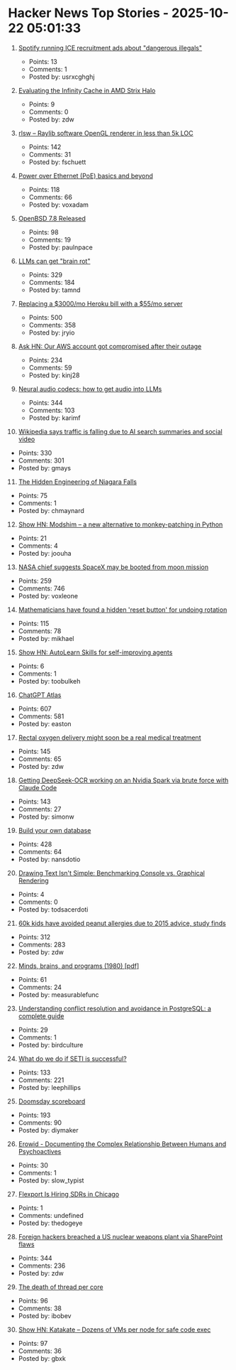 # Hacker News Top Stories - 2025-10-22 05:01:33

1. [Spotify running ICE recruitment ads about "dangerous illegals"](https://djmag.com/news/spotify-defends-running-ice-recruitment-ads-about-dangerous-illegals-part-of-us-government)
   - Points: 13
   - Comments: 1
   - Posted by: usrxcghghj

2. [Evaluating the Infinity Cache in AMD Strix Halo](https://chipsandcheese.com/p/evaluating-the-infinity-cache-in)
   - Points: 9
   - Comments: 0
   - Posted by: zdw

3. [rlsw – Raylib software OpenGL renderer in less than 5k LOC](https://github.com/raysan5/raylib/blob/master/src/external/rlsw.h)
   - Points: 142
   - Comments: 31
   - Posted by: fschuett

4. [Power over Ethernet (PoE) basics and beyond](https://www.edn.com/poe-basics-and-beyond-what-every-engineer-should-know/)
   - Points: 118
   - Comments: 66
   - Posted by: voxadam

5. [OpenBSD 7.8 Released](https://cdn.openbsd.org/pub/OpenBSD/7.8/ANNOUNCEMENT)
   - Points: 98
   - Comments: 19
   - Posted by: paulnpace

6. [LLMs can get "brain rot"](https://llm-brain-rot.github.io/)
   - Points: 329
   - Comments: 184
   - Posted by: tamnd

7. [Replacing a $3000/mo Heroku bill with a $55/mo server](https://disco.cloud/blog/how-idealistorg-replaced-a-3000mo-heroku-bill-with-a-55-server/)
   - Points: 500
   - Comments: 358
   - Posted by: jryio

8. [Ask HN: Our AWS account got compromised after their outage](undefined)
   - Points: 234
   - Comments: 59
   - Posted by: kinj28

9. [Neural audio codecs: how to get audio into LLMs](https://kyutai.org/next/codec-explainer)
   - Points: 344
   - Comments: 103
   - Posted by: karimf

10. [Wikipedia says traffic is falling due to AI search summaries and social video](https://techcrunch.com/2025/10/18/wikipedia-says-traffic-is-falling-due-to-ai-search-summaries-and-social-video/)
   - Points: 330
   - Comments: 301
   - Posted by: gmays

11. [The Hidden Engineering of Niagara Falls](https://practical.engineering/blog/2025/10/21/the-hidden-engineering-of-niagara-falls)
   - Points: 75
   - Comments: 1
   - Posted by: chmaynard

12. [Show HN: Modshim – a new alternative to monkey-patching in Python](https://github.com/joouha/modshim)
   - Points: 21
   - Comments: 4
   - Posted by: joouha

13. [NASA chief suggests SpaceX may be booted from moon mission](https://www.cnn.com/2025/10/20/science/nasa-spacex-moon-landing-contract-sean-duffy)
   - Points: 259
   - Comments: 746
   - Posted by: voxleone

14. [Mathematicians have found a hidden 'reset button' for undoing rotation](https://www.newscientist.com/article/2499647-mathematicians-have-found-a-hidden-reset-button-for-undoing-rotation/)
   - Points: 115
   - Comments: 78
   - Posted by: mikhael

15. [Show HN: AutoLearn Skills for self-improving agents](https://www.autolearn.dev)
   - Points: 6
   - Comments: 1
   - Posted by: toobulkeh

16. [ChatGPT Atlas](https://chatgpt.com/atlas)
   - Points: 607
   - Comments: 581
   - Posted by: easton

17. [Rectal oxygen delivery might soon be a real medical treatment](https://arstechnica.com/science/2025/10/butt-breathing-might-soon-be-a-real-medical-treatment/)
   - Points: 145
   - Comments: 65
   - Posted by: zdw

18. [Getting DeepSeek-OCR working on an Nvidia Spark via brute force with Claude Code](https://simonwillison.net/2025/Oct/20/deepseek-ocr-claude-code/)
   - Points: 143
   - Comments: 27
   - Posted by: simonw

19. [Build your own database](https://www.nan.fyi/database)
   - Points: 428
   - Comments: 64
   - Posted by: nansdotio

20. [Drawing Text Isn't Simple: Benchmarking Console vs. Graphical Rendering](https://cv.co.hu/csabi/drawing-text-performance-graphical-vs-console.html)
   - Points: 4
   - Comments: 0
   - Posted by: todsacerdoti

21. [60k kids have avoided peanut allergies due to 2015 advice, study finds](https://www.cbsnews.com/news/peanut-allergies-60000-kids-avoided-2015-advice/)
   - Points: 312
   - Comments: 283
   - Posted by: zdw

22. [Minds, brains, and programs (1980) [pdf]](https://home.csulb.edu/~cwallis/382/readings/482/searle.minds.brains.programs.bbs.1980.pdf)
   - Points: 61
   - Comments: 24
   - Posted by: measurablefunc

23. [Understanding conflict resolution and avoidance in PostgreSQL: a complete guide](https://www.pgedge.com/blog/living-on-the-edge)
   - Points: 29
   - Comments: 1
   - Posted by: birdculture

24. [What do we do if SETI is successful?](https://www.universetoday.com/articles/what-do-we-do-if-seti-is-successful)
   - Points: 133
   - Comments: 221
   - Posted by: leephillips

25. [Doomsday scoreboard](https://doomsday.march1studios.com/)
   - Points: 193
   - Comments: 90
   - Posted by: diymaker

26. [Erowid - Documenting the Complex Relationship Between Humans and Psychoactives](https://www.erowid.org)
   - Points: 30
   - Comments: 1
   - Posted by: slow_typist

27. [Flexport Is Hiring SDRs in Chicago](https://job-boards.greenhouse.io/flexport/jobs/5690976?gh_jid=5690976)
   - Points: 1
   - Comments: undefined
   - Posted by: thedogeye

28. [Foreign hackers breached a US nuclear weapons plant via SharePoint flaws](https://www.csoonline.com/article/4074962/foreign-hackers-breached-a-us-nuclear-weapons-plant-via-sharepoint-flaws.html)
   - Points: 344
   - Comments: 236
   - Posted by: zdw

29. [The death of thread per core](https://buttondown.com/jaffray/archive/the-death-of-thread-per-core/)
   - Points: 96
   - Comments: 38
   - Posted by: ibobev

30. [Show HN: Katakate – Dozens of VMs per node for safe code exec](https://github.com/Katakate/k7)
   - Points: 97
   - Comments: 36
   - Posted by: gbxk

